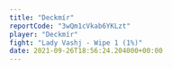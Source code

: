 ```yaml
---
title: "Deckmír"
reportCode: "3wQm1cVkab6YKLzt"
player: "Deckmír"
fight: "Lady Vashj - Wipe 1 (1%)"
date: 2021-09-26T18:56:24.204000+00:00
---
```


